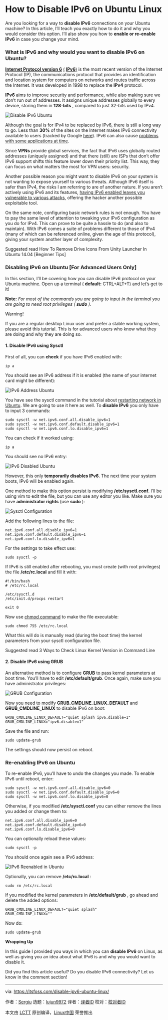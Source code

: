 [#]: collector: (lujun9972)
[#]: translator: (arrowfeng)
[#]: reviewer: ( )
[#]: publisher: ( )
[#]: url: ( )
[#]: subject: (How to Disable IPv6 on Ubuntu Linux)
[#]: via: (https://itsfoss.com/disable-ipv6-ubuntu-linux/)
[#]: author: (Sergiu https://itsfoss.com/author/sergiu/)

How to Disable IPv6 on Ubuntu Linux
======

Are you looking for a way to **disable IPv6** connections on your Ubuntu machine? In this article, I’ll teach you exactly how to do it and why you would consider this option. I’ll also show you how to **enable or re-enable IPv6** in case you change your mind.

### What is IPv6 and why would you want to disable IPv6 on Ubuntu?

**[Internet Protocol version 6][1]** [(][1] **[IPv6][1]**[)][1] is the most recent version of the Internet Protocol (IP), the communications protocol that provides an identification and location system for computers on networks and routes traffic across the Internet. It was developed in 1998 to replace the **IPv4** protocol.

**IPv6** aims to improve security and performance, while also making sure we don’t run out of addresses. It assigns unique addresses globally to every device, storing them in **128-bits** , compared to just 32-bits used by IPv4.

![Disable IPv6 Ubuntu][2]

Although the goal is for IPv4 to be replaced by IPv6, there is still a long way to go. Less than **30%** of the sites on the Internet makes IPv6 connectivity available to users (tracked by Google [here][3]). IPv6 can also cause [problems with some applications at time][4].

Since **VPNs** provide global services, the fact that IPv6 uses globally routed addresses (uniquely assigned) and that there (still) are ISPs that don’t offer IPv6 support shifts this feature lower down their priority list. This way, they can focus on what matters the most for VPN users: security.

Another possible reason you might want to disable IPv6 on your system is not wanting to expose yourself to various threats. Although IPv6 itself is safer than IPv4, the risks I am referring to are of another nature. If you aren’t actively using IPv6 and its features, [having IPv6 enabled leaves you vulnerable to various attacks][5], offering the hacker another possible exploitable tool.

On the same note, configuring basic network rules is not enough. You have to pay the same level of attention to tweaking your IPv6 configuration as you do for IPv4. This can prove to be quite a hassle to do (and also to maintain). With IPv6 comes a suite of problems different to those of IPv4 (many of which can be referenced online, given the age of this protocol), giving your system another layer of complexity.

[][6]

Suggested read How To Remove Drive Icons From Unity Launcher In Ubuntu 14.04 [Beginner Tips]

### Disabling IPv6 on Ubuntu [For Advanced Users Only]

In this section, I’ll be covering how you can disable IPv6 protocol on your Ubuntu machine. Open up a terminal ( **default:** CTRL+ALT+T) and let’s get to it!

**Note:** _For most of the commands you are going to input in the terminal_ _you are going to need root privileges ( **sudo** )._

Warning!

If you are a regular desktop Linux user and prefer a stable working system, please avoid this tutorial. This is for advanced users who know what they are doing and why they are doing so.

#### 1\. Disable IPv6 using Sysctl

First of all, you can **check** if you have IPv6 enabled with:

```
ip a
```

You should see an IPv6 address if it is enabled (the name of your internet card might be different):

![IPv6 Address Ubuntu][7]

You have see the sysctl command in the tutorial about [restarting network in Ubuntu][8]. We are going to use it here as well. To **disable IPv6** you only have to input 3 commands:

```
sudo sysctl -w net.ipv6.conf.all.disable_ipv6=1
sudo sysctl -w net.ipv6.conf.default.disable_ipv6=1
sudo sysctl -w net.ipv6.conf.lo.disable_ipv6=1
```

You can check if it worked using:

```
ip a
```

You should see no IPv6 entry:

![IPv6 Disabled Ubuntu][9]

However, this only **temporarily disables IPv6**. The next time your system boots, IPv6 will be enabled again.

One method to make this option persist is modifying **/etc/sysctl.conf**. I’ll be using vim to edit the file, but you can use any editor you like. Make sure you have **administrator rights** (use **sudo** ):

![Sysctl Configuration][10]

Add the following lines to the file:

```
net.ipv6.conf.all.disable_ipv6=1
net.ipv6.conf.default.disable_ipv6=1
net.ipv6.conf.lo.disable_ipv6=1
```

For the settings to take effect use:

```
sudo sysctl -p
```

If IPv6 is still enabled after rebooting, you must create (with root privileges) the file **/etc/rc.local** and fill it with:

```
#!/bin/bash
# /etc/rc.local

/etc/sysctl.d
/etc/init.d/procps restart

exit 0
```

Now use [chmod command][11] to make the file executable:

```
sudo chmod 755 /etc/rc.local
```

What this will do is manually read (during the boot time) the kernel parameters from your sysctl configuration file.

[][12]

Suggested read 3 Ways to Check Linux Kernel Version in Command Line

#### 2\. Disable IPv6 using GRUB

An alternative method is to configure **GRUB** to pass kernel parameters at boot time. You’ll have to edit **/etc/default/grub**. Once again, make sure you have administrator privileges:

![GRUB Configuration][13]

Now you need to modify **GRUB_CMDLINE_LINUX_DEFAULT** and **GRUB_CMDLINE_LINUX** to disable IPv6 on boot:

```
GRUB_CMDLINE_LINUX_DEFAULT="quiet splash ipv6.disable=1"
GRUB_CMDLINE_LINUX="ipv6.disable=1"
```

Save the file and run:

```
sudo update-grub
```

The settings should now persist on reboot.

### Re-enabling IPv6 on Ubuntu

To re-enable IPv6, you’ll have to undo the changes you made. To enable IPv6 until reboot, enter:

```
sudo sysctl -w net.ipv6.conf.all.disable_ipv6=0
sudo sysctl -w net.ipv6.conf.default.disable_ipv6=0
sudo sysctl -w net.ipv6.conf.lo.disable_ipv6=0
```

Otherwise, if you modified **/etc/sysctl.conf** you can either remove the lines you added or change them to:

```
net.ipv6.conf.all.disable_ipv6=0
net.ipv6.conf.default.disable_ipv6=0
net.ipv6.conf.lo.disable_ipv6=0
```

You can optionally reload these values:

```
sudo sysctl -p
```

You should once again see a IPv6 address:

![IPv6 Reenabled in Ubuntu][14]

Optionally, you can remove **/etc/rc.local** :

```
sudo rm /etc/rc.local
```

If you modified the kernel parameters in **/etc/default/grub** , go ahead and delete the added options:

```
GRUB_CMDLINE_LINUX_DEFAULT="quiet splash"
GRUB_CMDLINE_LINUX=""
```

Now do:

```
sudo update-grub
```

**Wrapping Up**

In this guide I provided you ways in which you can **disable IPv6** on Linux, as well as giving you an idea about what IPv6 is and why you would want to disable it.

Did you find this article useful? Do you disable IPv6 connectivity? Let us know in the comment section!

--------------------------------------------------------------------------------

via: https://itsfoss.com/disable-ipv6-ubuntu-linux/

作者：[Sergiu][a]
选题：[lujun9972][b]
译者：[译者ID](https://github.com/译者ID)
校对：[校对者ID](https://github.com/校对者ID)

本文由 [LCTT](https://github.com/LCTT/TranslateProject) 原创编译，[Linux中国](https://linux.cn/) 荣誉推出

[a]: https://itsfoss.com/author/sergiu/
[b]: https://github.com/lujun9972
[1]: https://en.wikipedia.org/wiki/IPv6
[2]: https://i0.wp.com/itsfoss.com/wp-content/uploads/2019/05/disable_ipv6_ubuntu.png?fit=800%2C450&ssl=1
[3]: https://www.google.com/intl/en/ipv6/statistics.html
[4]: https://whatismyipaddress.com/ipv6-issues
[5]: https://www.internetsociety.org/blog/2015/01/ipv6-security-myth-1-im-not-running-ipv6-so-i-dont-have-to-worry/
[6]: https://itsfoss.com/remove-drive-icons-from-unity-launcher-in-ubuntu/
[7]: https://i2.wp.com/itsfoss.com/wp-content/uploads/2019/05/ipv6_address_ubuntu.png?fit=800%2C517&ssl=1
[8]: https://itsfoss.com/restart-network-ubuntu/
[9]: https://i1.wp.com/itsfoss.com/wp-content/uploads/2019/05/ipv6_disabled_ubuntu.png?fit=800%2C442&ssl=1
[10]: https://i1.wp.com/itsfoss.com/wp-content/uploads/2019/05/sysctl_configuration.jpg?fit=800%2C554&ssl=1
[11]: https://linuxhandbook.com/chmod-command/
[12]: https://itsfoss.com/find-which-kernel-version-is-running-in-ubuntu/
[13]: https://i0.wp.com/itsfoss.com/wp-content/uploads/2019/05/grub_configuration-1.jpg?fit=800%2C565&ssl=1
[14]: https://i2.wp.com/itsfoss.com/wp-content/uploads/2019/05/ipv6_address_ubuntu-1.png?fit=800%2C517&ssl=1
